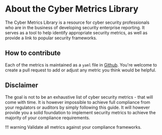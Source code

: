 # About the Cyber Metrics Library

The Cyber Metrics Library is a resource for cyber security professionals who are in the business of developing security enterprise reporting.  It serves as a tool to help identify appropriate security metrics, as well as provide a link to popular security frameworks.

## How to contribute

Each of the metrics is maintained as a `yaml` file in [Github](https://github.com/massyn/cyber-metrics/tree/main/02-metrics).  You're welcome to create a pull request to add or adjust any metric you think would be helpful.

## Disclaimer

The goal is not to be an exhaustive list of cyber security metrics - that will come with time.  It is however impossible to achieve full compliance from your regulators or auditors by simply following this guide.  It will however provide you a solid foundation to implement security metrics to achieve the majority of your compliance requirements.

!!! warning
    Validate all metrics against your compliance frameworks.